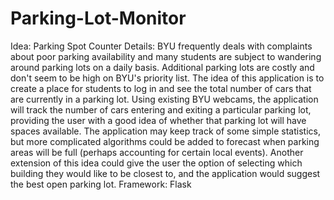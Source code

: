 Parking-Lot-Monitor
===================
Idea: Parking Spot Counter
Details:
BYU frequently deals with complaints about poor parking availability and many students are 	subject to wandering around parking lots on a daily basis. 	Additional parking lots are costly and don't seem to be high on 	BYU's priority list.
The idea of this application is to create a place for students to log in and see the total number of cars that are currently in a parking lot. Using existing BYU 	webcams, the application will track the number of cars entering and exiting a particular parking lot, providing the user with a good idea of whether that parking lot will have spaces available.
The application may keep track of some simple statistics, but more complicated algorithms could be added to forecast when parking areas will be full (perhaps accounting for certain local events).
Another extension of this idea could give the user the option of selecting which building they would like to be closest to, and the application would suggest the best open parking lot.
Framework: Flask
